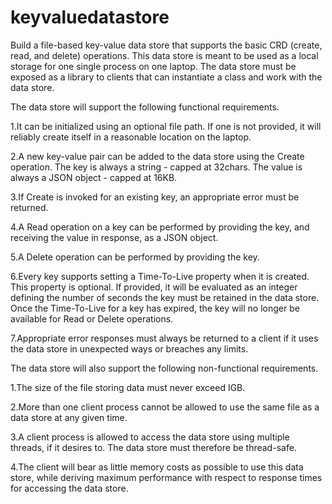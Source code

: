 # keyvaluedatastore
Build a file-based key-value data store that supports the basic CRD (create, read, and delete)
operations. This data store is meant to be used as a local storage for one single process on one
laptop. The data store must be exposed as a library to clients that can instantiate a class and work
with the data store.

The data store will support the following functional requirements.

1.It can be initialized using an optional file path. If one is not provided, it will reliably
create itself in a reasonable location on the laptop.

2.A new key-value pair can be added to the data store using the Create operation. The key
is always a string - capped at 32chars. The value is always a JSON object - capped at
16KB.

3.If Create is invoked for an existing key, an appropriate error must be returned.

4.A Read operation on a key can be performed by providing the key, and receiving the
value in response, as a JSON object.

5.A Delete operation can be performed by providing the key.

6.Every key supports setting a Time-To-Live property when it is created. This property is
optional. If provided, it will be evaluated as an integer defining the number of seconds
the key must be retained in the data store. Once the Time-To-Live for a key has expired,
the key will no longer be available for Read or Delete operations.

7.Appropriate error responses must always be returned to a client if it uses the data store in
unexpected ways or breaches any limits.


The data store will also support the following non-functional requirements.

1.The size of the file storing data must never exceed IGB.

2.More than one client process cannot be allowed to use the same file as a data store at any
given time.

3.A client process is allowed to access the data store using multiple threads, if it desires to.
The data store must therefore be thread-safe.

4.The client will bear as little memory costs as possible to use this data store, while
deriving maximum performance with respect to response times for accessing the data
store.


